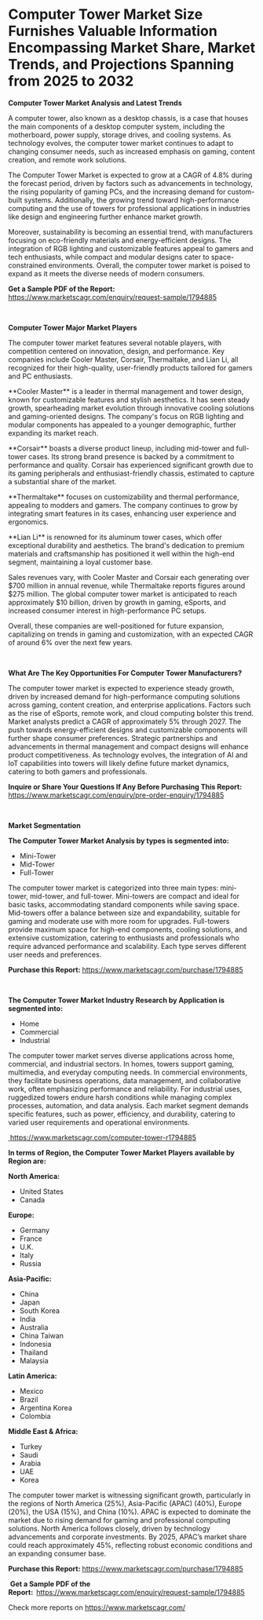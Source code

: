 <p><h1>Computer Tower Market Size Furnishes Valuable Information Encompassing Market Share, Market Trends, and Projections Spanning from 2025 to 2032</h1></p><p><strong>Computer Tower Market Analysis and Latest Trends</strong></p>
<p><p>A computer tower, also known as a desktop chassis, is a case that houses the main components of a desktop computer system, including the motherboard, power supply, storage drives, and cooling systems. As technology evolves, the computer tower market continues to adapt to changing consumer needs, such as increased emphasis on gaming, content creation, and remote work solutions. </p><p>The Computer Tower Market is expected to grow at a CAGR of 4.8% during the forecast period, driven by factors such as advancements in technology, the rising popularity of gaming PCs, and the increasing demand for custom-built systems. Additionally, the growing trend toward high-performance computing and the use of towers for professional applications in industries like design and engineering further enhance market growth.</p><p>Moreover, sustainability is becoming an essential trend, with manufacturers focusing on eco-friendly materials and energy-efficient designs. The integration of RGB lighting and customizable features appeal to gamers and tech enthusiasts, while compact and modular designs cater to space-constrained environments. Overall, the computer tower market is poised to expand as it meets the diverse needs of modern consumers.</p></p>
<p><strong>Get a Sample PDF of the Report:&nbsp;</strong> <a href="https://www.marketscagr.com/enquiry/request-sample/1794885?utm_campaign=1902&utm_medium=2&utm_source=Github&utm_content=ia&utm_term=07022025&utm_id=computer-tower">https://www.marketscagr.com/enquiry/request-sample/1794885</a></p>
<p>&nbsp;</p>
<p><strong>Computer Tower Major Market Players</strong></p>
<p><p>The computer tower market features several notable players, with competition centered on innovation, design, and performance. Key companies include Cooler Master, Corsair, Thermaltake, and Lian Li, all recognized for their high-quality, user-friendly products tailored for gamers and PC enthusiasts.</p><p>**Cooler Master** is a leader in thermal management and tower design, known for customizable features and stylish aesthetics. It has seen steady growth, spearheading market evolution through innovative cooling solutions and gaming-oriented designs. The company's focus on RGB lighting and modular components has appealed to a younger demographic, further expanding its market reach.</p><p>**Corsair** boasts a diverse product lineup, including mid-tower and full-tower cases. Its strong brand presence is backed by a commitment to performance and quality. Corsair has experienced significant growth due to its gaming peripherals and enthusiast-friendly chassis, estimated to capture a substantial share of the market.</p><p>**Thermaltake** focuses on customizability and thermal performance, appealing to modders and gamers. The company continues to grow by integrating smart features in its cases, enhancing user experience and ergonomics.</p><p>**Lian Li** is renowned for its aluminum tower cases, which offer exceptional durability and aesthetics. The brand's dedication to premium materials and craftsmanship has positioned it well within the high-end segment, maintaining a loyal customer base.</p><p>Sales revenues vary, with Cooler Master and Corsair each generating over $700 million in annual revenue, while Thermaltake reports figures around $275 million. The global computer tower market is anticipated to reach approximately $10 billion, driven by growth in gaming, eSports, and increased consumer interest in high-performance PC setups.</p><p>Overall, these companies are well-positioned for future expansion, capitalizing on trends in gaming and customization, with an expected CAGR of around 6% over the next few years.</p></p>
<p>&nbsp;</p>
<p><strong>What Are The Key Opportunities For Computer Tower Manufacturers?</strong></p>
<p><p>The computer tower market is expected to experience steady growth, driven by increased demand for high-performance computing solutions across gaming, content creation, and enterprise applications. Factors such as the rise of eSports, remote work, and cloud computing bolster this trend. Market analysts predict a CAGR of approximately 5% through 2027. The push towards energy-efficient designs and customizable components will further shape consumer preferences. Strategic partnerships and advancements in thermal management and compact designs will enhance product competitiveness. As technology evolves, the integration of AI and IoT capabilities into towers will likely define future market dynamics, catering to both gamers and professionals.</p></p>
<p><strong>Inquire or Share Your Questions If Any Before Purchasing This Report:</strong> <a href="https://www.marketscagr.com/enquiry/pre-order-enquiry/1794885?utm_campaign=1902&utm_medium=2&utm_source=Github&utm_content=ia&utm_term=07022025&utm_id=computer-tower">https://www.marketscagr.com/enquiry/pre-order-enquiry/1794885</a></p>
<p>&nbsp;</p>
<p><strong>Market Segmentation</strong></p>
<p><strong>The Computer Tower Market Analysis by types is segmented into:</strong></p>
<p><ul><li>Mini-Tower</li><li>Mid-Tower</li><li>Full-Tower</li></ul></p>
<p><p>The computer tower market is categorized into three main types: mini-tower, mid-tower, and full-tower. Mini-towers are compact and ideal for basic tasks, accommodating standard components while saving space. Mid-towers offer a balance between size and expandability, suitable for gaming and moderate use with more room for upgrades. Full-towers provide maximum space for high-end components, cooling solutions, and extensive customization, catering to enthusiasts and professionals who require advanced performance and scalability. Each type serves different user needs and preferences.</p></p>
<p><strong>Purchase this Report:&nbsp;</strong><a href="https://www.marketscagr.com/purchase/1794885?utm_campaign=1902&utm_medium=2&utm_source=Github&utm_content=ia&utm_term=07022025&utm_id=computer-tower">https://www.marketscagr.com/purchase/1794885</a></p>
<p>&nbsp;</p>
<p><strong>The Computer Tower Market Industry Research by Application is segmented into:</strong></p>
<p><ul><li>Home</li><li>Commercial</li><li>Industrial</li></ul></p>
<p><p>The computer tower market serves diverse applications across home, commercial, and industrial sectors. In homes, towers support gaming, multimedia, and everyday computing needs. In commercial environments, they facilitate business operations, data management, and collaborative work, often emphasizing performance and reliability. For industrial uses, ruggedized towers endure harsh conditions while managing complex processes, automation, and data analysis. Each market segment demands specific features, such as power, efficiency, and durability, catering to varied user requirements and operational environments.</p></p>
<p><a href="https://www.marketscagr.com/computer-tower-r1794885?utm_campaign=1902&utm_medium=2&utm_source=Github&utm_content=ia&utm_term=07022025&utm_id=computer-tower">&nbsp;https://www.marketscagr.com/computer-tower-r1794885</a></p>
<p><strong>In terms of Region, the Computer Tower Market Players available by Region are:</strong></p>
<p>
    <p> <strong> North America: </strong>
        <ul>
            <li>United States</li>
            <li>Canada</li>
        </ul>
        </p> 
    <p> <strong> Europe: </strong>
        <ul>
            <li>Germany</li>
            <li>France</li>
            <li>U.K.</li>
            <li>Italy</li>
            <li>Russia</li>
        </ul>
        </p> 
    <p> <strong> Asia-Pacific: </strong>
        <ul>
            <li>China</li>
            <li>Japan</li>
            <li>South Korea</li>
            <li>India</li>
            <li>Australia</li>
            <li>China Taiwan</li>
            <li>Indonesia</li>
            <li>Thailand</li>
            <li>Malaysia</li>
        </ul>
        </p> 
    <p> <strong> Latin America: </strong>
        <ul>
            <li>Mexico</li>
            <li>Brazil</li>
            <li>Argentina Korea</li>
            <li>Colombia</li>
        </ul>
        </p> 
    <p> <strong> Middle East & Africa: </strong>
        <ul>
            <li>Turkey</li>
            <li>Saudi</li>
            <li>Arabia</li>
            <li>UAE</li>
            <li>Korea</li>
        </ul>
    </p>
    </p>
<p><p>The computer tower market is witnessing significant growth, particularly in the regions of North America (25%), Asia-Pacific (APAC) (40%), Europe (20%), the USA (15%), and China (10%). APAC is expected to dominate the market due to rising demand for gaming and professional computing solutions. North America follows closely, driven by technology advancements and corporate investments. By 2025, APAC’s market share could reach approximately 45%, reflecting robust economic conditions and an expanding consumer base.</p></p>
<p><strong>Purchase this Report: </strong><a href="https://www.marketscagr.com/purchase/1794885?utm_campaign=1902&utm_medium=2&utm_source=Github&utm_content=ia&utm_term=07022025&utm_id=computer-tower">https://www.marketscagr.com/purchase/1794885</a></p>
<p>&nbsp;<strong>Get a Sample PDF of the Report:&nbsp;&nbsp;</strong><a href="https://www.marketscagr.com/enquiry/request-sample/1794885?utm_campaign=1902&utm_medium=2&utm_source=Github&utm_content=ia&utm_term=07022025&utm_id=computer-tower">https://www.marketscagr.com/enquiry/request-sample/1794885</a></p>
<p><strong></strong></p>
<p>Check more reports on <a href="https://www.marketscagr.com/?utm_campaign=1902&utm_medium=2&utm_source=Github&utm_content=ia&utm_term=07022025&utm_id=computer-tower">https://www.marketscagr.com/</a></p>